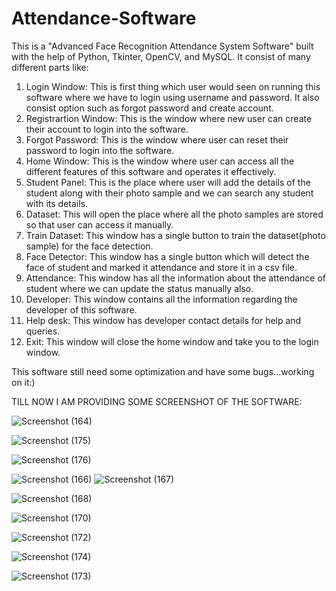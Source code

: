 # Attendance-Software

This is a "Advanced Face Recognition Attendance System Software" built with the help of Python, Tkinter, OpenCV, and MySQL. It consist of many different parts like:
1. Login Window: This is first thing which user would seen on running this software where we have to login using username and password. It also consist option such as forgot password and create account.
2. Registrartion Window: This is the window where new user can create their account to login into the software.
3. Forgot Password: This is the window where user can reset their password to login into the software.
4. Home Window: This is the window where user can access all the different features of this software and operates it effectively.
5. Student Panel: This is the place where user will add the details of the student along with their photo sample and we can search any student with its details.
6. Dataset: This will open the place where all the photo samples are stored so that user can access it manually.
7. Train Dataset: This window has a single button to train the dataset(photo sample) for the face detection.
8. Face Detector: This window has a single button which will detect the face of student and marked it attendance and store it in a csv file.
9. Attendance: This window has all the information about the attendance of student where we can update the status manually also.
10. Developer: This window contains all the information regarding the developer of this software.
11. Help desk: This window has developer contact details for help and queries.
12. Exit: This window will close the home window and take you to the login window.

This software still need some optimization and have some bugs...working on it:)

TILL NOW I AM PROVIDING SOME SCREENSHOT OF THE SOFTWARE:

![Screenshot (164)](https://user-images.githubusercontent.com/97516533/218389345-dd5f187d-b858-4436-8aa0-cad421577647.png)


![Screenshot (175)](https://user-images.githubusercontent.com/97516533/218389521-4d488bc3-547c-40c7-aebd-746543e496b2.png)


![Screenshot (176)](https://user-images.githubusercontent.com/97516533/218389620-1ce4b0d2-13fb-401b-9910-e7cf1bb89c9e.png)



![Screenshot (166)](https://user-images.githubusercontent.com/97516533/218390010-ac8f0e75-488e-47c3-a0e3-4bcbfe94ce3c.png)
![Screenshot (167)](https://user-images.githubusercontent.com/97516533/218390061-81fb11d0-c3af-43a6-8098-8c5dcab1f62c.png)

![Screenshot (168)](https://user-images.githubusercontent.com/97516533/218390102-b7b3051b-7f91-4f86-bb83-c8e5b229bd13.png)

![Screenshot (170)](https://user-images.githubusercontent.com/97516533/218390132-f787c69e-d69d-4356-8699-c0831f9f1097.png)

![Screenshot (172)](https://user-images.githubusercontent.com/97516533/218390146-29762416-3a4b-4c27-91e1-870739523963.png)


![Screenshot (174)](https://user-images.githubusercontent.com/97516533/218390190-9beaa164-84ac-4bb9-90c6-600ad6a06520.png)


![Screenshot (173)](https://user-images.githubusercontent.com/97516533/218390252-731483d3-9f98-4dcb-8d19-d9ef33251706.png)
